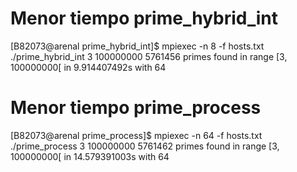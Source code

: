 ﻿# Menor tiempo prime_hybrid_int
[B82073@arenal prime_hybrid_int]$ mpiexec -n 8 -f hosts.txt ./prime_hybrid_int 3 100000000
5761456 primes found in range [3, 100000000[ in 9.914407492s with 64



# Menor tiempo prime_process
[B82073@arenal prime_process]$ mpiexec -n 64 -f hosts.txt ./prime_process 3 100000000
5761462 primes found in range [3, 100000000[ in 14.579391003s with 64



